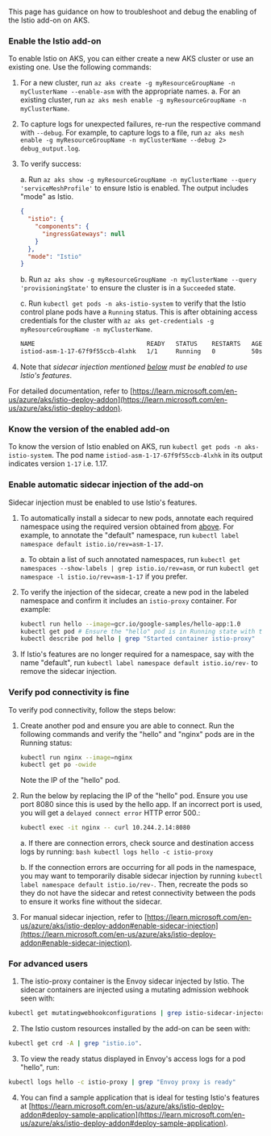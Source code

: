 
This page has guidance on how to troubleshoot and debug the enabling of the Istio add-on on AKS.

### Enable the Istio add-on

To enable Istio on AKS, you can either create a new AKS cluster or use an existing one. Use the following commands:

1. For a new cluster, run `az aks create -g myResourceGroupName -n myClusterName --enable-asm` with the appropriate names.
   a. For an existing cluster, run `az aks mesh enable -g myResourceGroupName -n myClusterName`.
2. To capture logs for unexpected failures, re-run the respective command with `--debug`. For example, to capture logs to a file, run `az aks mesh enable -g myResourceGroupName -n myClusterName --debug 2> debug_output.log`.
3. To verify success:

   a. Run `az aks show -g myResourceGroupName -n myClusterName --query 'serviceMeshProfile'` to ensure Istio is enabled. The output includes "mode" as Istio.

    ```json
    {
      "istio": {
        "components": {
          "ingressGateways": null
        }
      },
      "mode": "Istio"
    }
    ```

   b. Run `az aks show -g myResourceGroupName -n myClusterName --query 'provisioningState'` to ensure the cluster is in a `Succeeded` state.

   c. Run `kubectl get pods -n aks-istio-system` to verify that the Istio control plane pods have a `Running` status. This is after obtaining access credentials for the cluster with `az aks get-credentials -g myResourceGroupName -n myClusterName`.

    ```bash
    NAME                               READY   STATUS    RESTARTS   AGE
    istiod-asm-1-17-67f9f55ccb-4lxhk   1/1     Running   0          50s
    ```
4. Note that *sidecar injection mentioned [below](./README.md#enable-istio-addon#enable-automatic-sidecar-injection-of-the-add-on) must be enabled to use Istio's features*.

For detailed documentation, refer to [https://learn.microsoft.com/en-us/azure/aks/istio-deploy-addon](https://learn.microsoft.com/en-us/azure/aks/istio-deploy-addon). 

### Know the version of the enabled add-on

To know the version of Istio enabled on AKS, run `kubectl get pods -n aks-istio-system`. The pod name `istiod-asm-1-17-67f9f55ccb-4lxhk` in its output indicates version `1-17` i.e. 1.17.

### Enable automatic sidecar injection of the add-on

Sidecar injection must be enabled to use Istio's features. 

1. To automatically install a sidecar to new pods, annotate each required namespace using the required version obtained from [above](./README.md#know-the-version-of-the-enabled-add-on). For example, to annotate the "default" namespace, run `kubectl label namespace default istio.io/rev=asm-1-17`.

    a. To obtain a list of such annotated namespaces, run `kubectl get namespaces --show-labels | grep istio.io/rev=asm`, or run `kubectl get namespace -l istio.io/rev=asm-1-17` if you prefer.

2. To verify the injection of the sidecar, create a new pod in the labeled namespace and confirm it includes an `istio-proxy` container. For example:

    ```bash
    kubectl run hello --image=gcr.io/google-samples/hello-app:1.0
    kubectl get pod # Ensure the "hello" pod is in Running state with two containers.
    kubectl describe pod hello | grep "Started container istio-proxy"
    ```

3. If Istio's features are no longer required for a namespace, say with the name "default", run `kubectl label namespace default istio.io/rev-` to remove the sidecar injection.

### Verify pod connectivity is fine

To verify pod connectivity, follow the steps below:

1. Create another pod and ensure you are able to connect. Run the following commands and verify the "hello" and "nginx" pods are in the Running status:
    ```bash
    kubectl run nginx --image=nginx
    kubectl get po -owide
    ```
   Note the IP of the "hello" pod.

2. Run the below by replacing the IP of the "hello" pod. Ensure you use port 8080 since this is used by the hello app. If an incorrect port is used, you will get a `delayed connect error` HTTP error 500.:
    ```bash
    kubectl exec -it nginx -- curl 10.244.2.14:8080
    ```

    a. If there are connection errors, check source and destination access logs by running:
        ```bash
        kubectl logs hello -c istio-proxy
        ```

    b. If the connection errors are occurring for all pods in the namespace, you may want to temporarily disable sidecar injection by running `kubectl label namespace default istio.io/rev-`. Then, recreate the pods so they do not have the sidecar and retest connectivity between the pods to ensure it works fine without the sidecar.

3. For manual sidecar injection, refer to [https://learn.microsoft.com/en-us/azure/aks/istio-deploy-addon#enable-sidecar-injection](https://learn.microsoft.com/en-us/azure/aks/istio-deploy-addon#enable-sidecar-injection).

### For advanced users

1. The istio-proxy container is the Envoy sidecar injected by Istio. The sidecar containers are injected using a mutating admission webhook seen with:

```bash
kubectl get mutatingwebhookconfigurations | grep istio-sidecar-injector
```

2. The Istio custom resources installed by the add-on can be seen with:
```bash
kubectl get crd -A | grep "istio.io".
```

3. To view the ready status displayed in Envoy's access logs for a pod "hello", run:

```bash
kubectl logs hello -c istio-proxy | grep "Envoy proxy is ready"
```

4. You can find a sample application that is ideal for testing Istio's features at [https://learn.microsoft.com/en-us/azure/aks/istio-deploy-addon#deploy-sample-application](https://learn.microsoft.com/en-us/azure/aks/istio-deploy-addon#deploy-sample-application).
